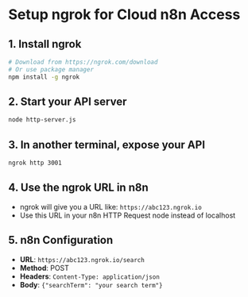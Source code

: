 # Setup ngrok for Cloud n8n Access

## 1. Install ngrok
```bash
# Download from https://ngrok.com/download
# Or use package manager
npm install -g ngrok
```

## 2. Start your API server
```bash
node http-server.js
```

## 3. In another terminal, expose your API
```bash
ngrok http 3001
```

## 4. Use the ngrok URL in n8n
- ngrok will give you a URL like: `https://abc123.ngrok.io`
- Use this URL in your n8n HTTP Request node instead of localhost

## 5. n8n Configuration
- **URL**: `https://abc123.ngrok.io/search`
- **Method**: POST
- **Headers**: `Content-Type: application/json`
- **Body**: `{"searchTerm": "your search term"}`
